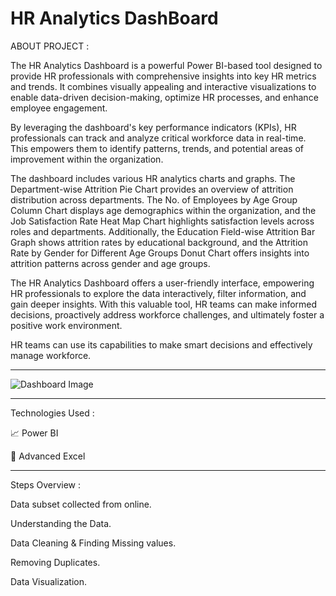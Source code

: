 # HR Analytics DashBoard

ABOUT PROJECT :

The HR Analytics Dashboard is a powerful Power BI-based tool designed to provide HR professionals with comprehensive insights into key HR metrics and trends. It combines visually appealing and interactive visualizations to enable data-driven decision-making, optimize HR processes, and enhance employee engagement.

By leveraging the dashboard's key performance indicators (KPIs), HR professionals can track and analyze critical workforce data in real-time. This empowers them to identify patterns, trends, and potential areas of improvement within the organization.

The dashboard includes various HR analytics charts and graphs. The Department-wise Attrition Pie Chart provides an overview of attrition distribution across departments. The No. of Employees by Age Group Column Chart displays age demographics within the organization, and the Job Satisfaction Rate Heat Map Chart highlights satisfaction levels across roles and departments. Additionally, the Education Field-wise Attrition Bar Graph shows attrition rates by educational background, and the Attrition Rate by Gender for Different Age Groups Donut Chart offers insights into attrition patterns across gender and age groups.

The HR Analytics Dashboard offers a user-friendly interface, empowering HR professionals to explore the data interactively, filter information, and gain deeper insights. With this valuable tool, HR teams can make informed decisions, proactively address workforce challenges, and ultimately foster a positive work environment.

HR teams can use its capabilities to make smart decisions and effectively manage workforce.

---

![Dashboard Image](https://github.com/user-attachments/assets/e0d57ef7-ee10-455d-8887-e9ff530dbdb2)

---

Technologies Used :

📈 Power BI

🔢 Advanced Excel

---

Steps Overview :

Data subset collected from online.

Understanding the Data.

Data Cleaning & Finding Missing values.

Removing Duplicates.

Data Visualization.
